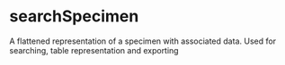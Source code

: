 # searchSpecimen

A flattened representation of a specimen with associated data. Used for searching, table representation and exporting
